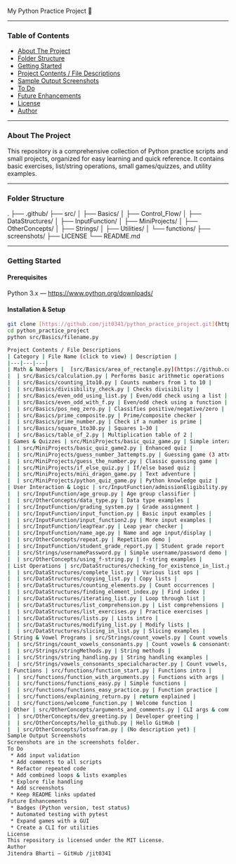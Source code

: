 My Python Practice Project 🐍

---

### Table of Contents

- [About The Project](#about-the-project)
- [Folder Structure](#folder-structure)
- [Getting Started](#getting-started)
- [Project Contents / File Descriptions](#project-contents--file-descriptions)
- [Sample Output Screenshots](#sample-output-screenshots)
- [To Do](#to-do)
- [Future Enhancements](#future-enhancements)
- [License](#license)
- [Author](#author)

---

### About The Project

This repository is a comprehensive collection of Python practice scripts and small projects, organized for easy learning and quick reference. It contains basic exercises, list/string operations, small games/quizzes, and utility examples.

---

### Folder Structure


.
├── .github/
├── src/
│   ├── Basics/
│   ├── Control_Flow/
│   ├── DataStructures/
│   ├── InputFunction/
│   ├── MiniProjects/
│   ├── OtherConcepts/
│   ├── Strings/
│   ├── Utilities/
│   └── functions/
├── screenshots/
├── LICENSE
└── README.md

---

### Getting Started

#### Prerequisites

Python 3.x — https://www.python.org/downloads/

#### Installation & Setup

```bash
git clone [https://github.com/jit0341/python_practice_project.git](https://github.com/jit0341/python_practice_project.git)
cd python_practice_project
python src/Basics/filename.py

Project Contents / File Descriptions
| Category | File Name (click to view) | Description |
|---|---|---|
| Math & Numbers |  [src/Basics/area_of_rectangle.py](https://github.com/jit0341/python_practice_project/blob/main/src/Basics/area_of_rectangle.py) | Calculates the area of a rectangle  |
|  | src/Basics/calculation.py | Performs basic arithmetic operations |
|  | src/Basics/counting_1to10.py | Counts numbers from 1 to 10 |
|  | src/Basics/divisibility_check.py | Checks divisibility |
|  | src/Basics/even_odd_using_list.py | Even/odd check using a list |
|  | src/Basics/even_odd_with_f.py | Even/odd check using a function |
|  | src/Basics/pos_neg_zero.py | Classifies positive/negative/zero |
|  | src/Basics/prime_composite.py | Prime/composite checker |
|  | src/Basics/prime_number.py | Check if a number is prime |
|  | src/Basics/square_1to30.py | Squares 1–30 |
|  | src/Basics/table_of_2.py | Multiplication table of 2 |
| Games & Quizzes | src/MiniProjects/basic_quiz_game.py | Simple interactive quiz |
|  | src/MiniProjects/basic_quiz_game2.py | Enhanced quiz |
|  | src/MiniProjects/guess_number_3attempts.py | Guessing game (3 attempts) |
|  | src/MiniProjects/guess_the_number.py | Classic guessing game |
|  | src/MiniProjects/if_else_quiz.py | If/else based quiz |
|  | src/MiniProjects/mini_dragon_game.py | Text adventure |
|  | src/MiniProjects/python_quiz_game.py | Python knowledge quiz |
| User Interaction & Logic | src/InputFunction/admissionEligibility.py | Admission eligibility checker |
|  | src/InputFunction/age_group.py | Age group classifier |
|  | src/OtherConcepts/data_type.py | Data type examples |
|  | src/InputFunction/grading_system.py | Grade assignment |
|  | src/InputFunction/input_function.py | Basic input examples |
|  | src/InputFunction/input_function2.py | More input examples |
|  | src/InputFunction/leapYear.py | Leap year checker |
|  | src/InputFunction/name_age.py | Name and age input/display |
|  | src/OtherConcepts/repeat.py | Repetition demo |
|  | src/InputFunction/student_grade_report.py | Student grade report |
|  | src/Strings/usernamePassword.py | Simple username/password demo |
|  | src/OtherConcepts/using_f-string.py | f-string examples |
| List Operations | src/DataStructures/checking_for_existence_in_list.py | Check element existence |
|  | src/DataStructures/complete_list.py | Various list ops |
|  | src/DataStructures/copying_list.py | Copy lists |
|  | src/DataStructures/counting_elements.py | Count occurrences |
|  | src/DataStructures/finding_element_index.py | Find index |
|  | src/DataStructures/iterating_list.py | Loop through list |
|  | src/DataStructures/list_comprehension.py | List comprehensions |
|  | src/DataStructures/list_exercises.py | Practice exercises |
|  | src/DataStructures/lists.py | Lists intro |
|  | src/DataStructures/modifying_list.py | Modify lists |
|  | src/DataStructures/slicing_in_list.py | Slicing examples |
| String & Vowel Programs | src/Strings/count_vowels.py | Count vowels |
|  | src/Strings/count_vowels_consonants.py | Count vowels & consonants |
|  | src/Strings/stringMethods.py | String methods |
|  | src/Strings/string_handling.py | String handling examples |
|  | src/Strings/vowels_consonants_specialcharacter.py | Count vowels, cons, special chars |
| Functions | src/functions/function_start.py | Functions intro |
|  | src/functions/function_with_arguments.py | Functions with args |
|  | src/functions/functions_easy.py | Simple functions |
|  | src/functions/functions_easy_practice.py | Function practice |
|  | src/functions/explaining_return.py | return explained |
|  | src/functions/welcome_function.py | Welcome function |
| Other | src/OtherConcepts/arguments_and_comments.py | CLI args & comments |
|  | src/OtherConcepts/dev_greeting.py | Developer greeting |
|  | src/OtherConcepts/hello_github.py | Hello GitHub |
|  | src/OtherConcepts/lotsofram.py | (No description yet) |
Sample Output Screenshots
Screenshots are in the screenshots folder.
To Do
 * Add input validation
 * Add comments to all scripts
 * Refactor repeated code
 * Add combined loops & lists examples
 * Explore file handling
 * Add screenshots
 * Keep README links updated
Future Enhancements
 * Badges (Python version, test status)
 * Automated testing with pytest
 * Expand games with a GUI
 * Create a CLI for utilities
License
This repository is licensed under the MIT License.
Author
Jitendra Bharti — GitHub /jit0341

